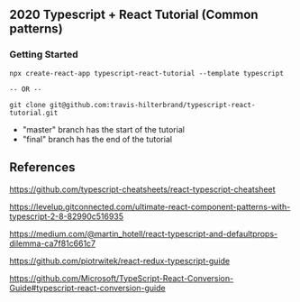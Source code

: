 ## 2020 Typescript + React Tutorial (Common patterns)

### Getting Started
```
npx create-react-app typescript-react-tutorial --template typescript

-- OR --

git clone git@github.com:travis-hilterbrand/typescript-react-tutorial.git

```

* "master" branch has the start of the tutorial
* "final" branch has the end of the tutorial


## References

https://github.com/typescript-cheatsheets/react-typescript-cheatsheet

https://levelup.gitconnected.com/ultimate-react-component-patterns-with-typescript-2-8-82990c516935

https://medium.com/@martin_hotell/react-typescript-and-defaultprops-dilemma-ca7f81c661c7

https://github.com/piotrwitek/react-redux-typescript-guide

https://github.com/Microsoft/TypeScript-React-Conversion-Guide#typescript-react-conversion-guide
